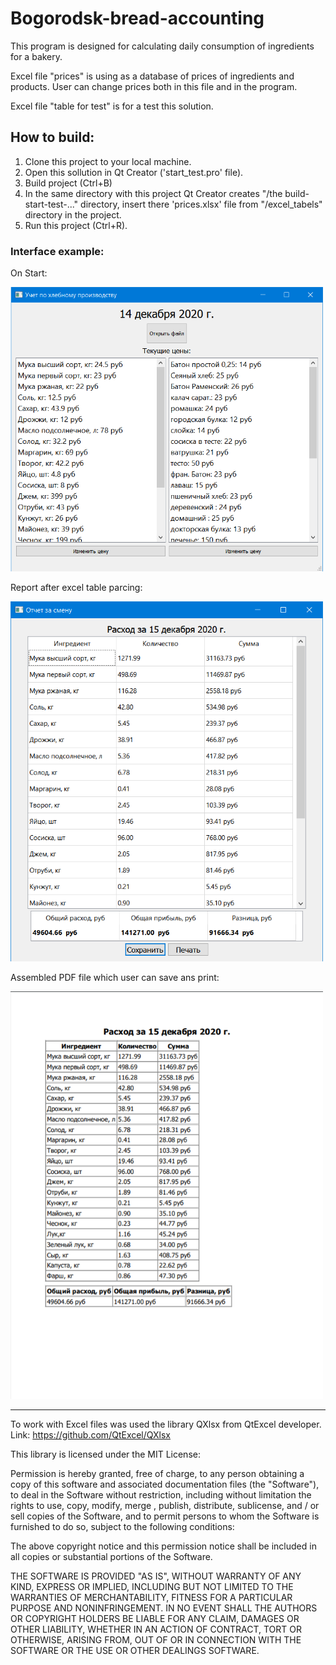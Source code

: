 # Bogorodsk-bread-accounting
This program is designed for calculating daily consumption of ingredients for a bakery.

Excel file "prices" is using as a database of prices of ingredients and products. 
User can change prices both in this file and in the program.

Excel file "table for test" is for a test this solution.

<h2>How to build:</h2>

1. Clone this project to your local machine.
2. Open this sollution in Qt Creator ('start_test.pro' file).
3. Build project (Ctrl+B)
4. In the same directory with this project Qt Creator creates "/the build-start-test-..." directory, insert there 'prices.xlsx' file from "/excel_tabels" directory in the project.
5. Run this project (Ctrl+R).

<h3>Interface example:</h3>
<p> On Start: </p>
<img src = "/images/on_start.png" width = "500">
<p> Report after excel table parcing: </p>
<img src = "/images/report.png" width ="500">
<p> Assembled PDF file which user can save ans print: </p>
<img src = "/images/pdf_report.png" width = "500">

<hr>

To work with Excel files was used the library QXlsx from QtExcel developer.
Link: https://github.com/QtExcel/QXlsx

This library is licensed under the MIT License:

Permission is hereby granted, free of charge, to any person obtaining a copy of this software and associated documentation files (the "Software"), to deal in the Software without restriction, including without limitation the rights to use, copy, modify, merge , publish, distribute, sublicense, and / or sell copies of the Software, and to permit persons to whom the Software is furnished to do so, subject to the following conditions:

The above copyright notice and this permission notice shall be included in all copies or substantial portions of the Software.

THE SOFTWARE IS PROVIDED "AS IS", WITHOUT WARRANTY OF ANY KIND, EXPRESS OR IMPLIED, INCLUDING BUT NOT LIMITED TO THE WARRANTIES OF MERCHANTABILITY, FITNESS FOR A PARTICULAR PURPOSE AND NONINFRINGEMENT. IN NO EVENT SHALL THE AUTHORS OR COPYRIGHT HOLDERS BE LIABLE FOR ANY CLAIM, DAMAGES OR OTHER LIABILITY, WHETHER IN AN ACTION OF CONTRACT, TORT OR OTHERWISE, ARISING FROM, OUT OF OR IN CONNECTION WITH THE SOFTWARE OR THE USE OR OTHER DEALINGS SOFTWARE.
